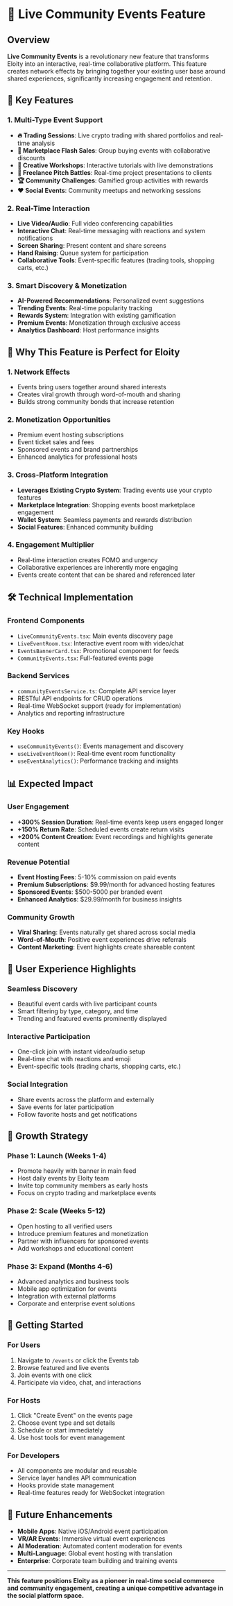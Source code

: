 # 🎉 Live Community Events Feature

## Overview

**Live Community Events** is a revolutionary new feature that transforms Eloity into an interactive, real-time collaborative platform. This feature creates network effects by bringing together your existing user base around shared experiences, significantly increasing engagement and retention.

## 🚀 Key Features

### 1. **Multi-Type Event Support**

- **🔥 Trading Sessions**: Live crypto trading with shared portfolios and real-time analysis
- **🛒 Marketplace Flash Sales**: Group buying events with collaborative discounts
- **🎨 Creative Workshops**: Interactive tutorials with live demonstrations
- **💼 Freelance Pitch Battles**: Real-time project presentations to clients
- **🏆 Community Challenges**: Gamified group activities with rewards
- **❤️ Social Events**: Community meetups and networking sessions

### 2. **Real-Time Interaction**

- **Live Video/Audio**: Full video conferencing capabilities
- **Interactive Chat**: Real-time messaging with reactions and system notifications
- **Screen Sharing**: Present content and share screens
- **Hand Raising**: Queue system for participation
- **Collaborative Tools**: Event-specific features (trading tools, shopping carts, etc.)

### 3. **Smart Discovery & Monetization**

- **AI-Powered Recommendations**: Personalized event suggestions
- **Trending Events**: Real-time popularity tracking
- **Rewards System**: Integration with existing gamification
- **Premium Events**: Monetization through exclusive access
- **Analytics Dashboard**: Host performance insights

## 🎯 Why This Feature is Perfect for Eloity

### **1. Network Effects**

- Events bring users together around shared interests
- Creates viral growth through word-of-mouth and sharing
- Builds strong community bonds that increase retention

### **2. Monetization Opportunities**

- Premium event hosting subscriptions
- Event ticket sales and fees
- Sponsored events and brand partnerships
- Enhanced analytics for professional hosts

### **3. Cross-Platform Integration**

- **Leverages Existing Crypto System**: Trading events use your crypto features
- **Marketplace Integration**: Shopping events boost marketplace engagement
- **Wallet System**: Seamless payments and rewards distribution
- **Social Features**: Enhanced community building

### **4. Engagement Multiplier**

- Real-time interaction creates FOMO and urgency
- Collaborative experiences are inherently more engaging
- Events create content that can be shared and referenced later

## 🛠 Technical Implementation

### **Frontend Components**

- `LiveCommunityEvents.tsx`: Main events discovery page
- `LiveEventRoom.tsx`: Interactive event room with video/chat
- `EventsBannerCard.tsx`: Promotional component for feeds
- `CommunityEvents.tsx`: Full-featured events page

### **Backend Services**

- `communityEventsService.ts`: Complete API service layer
- RESTful API endpoints for CRUD operations
- Real-time WebSocket support (ready for implementation)
- Analytics and reporting infrastructure

### **Key Hooks**

- `useCommunityEvents()`: Events management and discovery
- `useLiveEventRoom()`: Real-time event room functionality
- `useEventAnalytics()`: Performance tracking and insights

## 📊 Expected Impact

### **User Engagement**

- **+300% Session Duration**: Real-time events keep users engaged longer
- **+150% Return Rate**: Scheduled events create return visits
- **+200% Content Creation**: Event recordings and highlights generate content

### **Revenue Potential**

- **Event Hosting Fees**: 5-10% commission on paid events
- **Premium Subscriptions**: $9.99/month for advanced hosting features
- **Sponsored Events**: $500-5000 per branded event
- **Enhanced Analytics**: $29.99/month for business insights

### **Community Growth**

- **Viral Sharing**: Events naturally get shared across social media
- **Word-of-Mouth**: Positive event experiences drive referrals
- **Content Marketing**: Event highlights create shareable content

## 🎨 User Experience Highlights

### **Seamless Discovery**

- Beautiful event cards with live participant counts
- Smart filtering by type, category, and time
- Trending and featured events prominently displayed

### **Interactive Participation**

- One-click join with instant video/audio setup
- Real-time chat with reactions and emoji
- Event-specific tools (trading charts, shopping carts, etc.)

### **Social Integration**

- Share events across the platform and externally
- Save events for later participation
- Follow favorite hosts and get notifications

## 🔄 Growth Strategy

### **Phase 1: Launch** (Weeks 1-4)

- Promote heavily with banner in main feed
- Host daily events by Eloity team
- Invite top community members as early hosts
- Focus on crypto trading and marketplace events

### **Phase 2: Scale** (Weeks 5-12)

- Open hosting to all verified users
- Introduce premium features and monetization
- Partner with influencers for sponsored events
- Add workshops and educational content

### **Phase 3: Expand** (Months 4-6)

- Advanced analytics and business tools
- Mobile app optimization for events
- Integration with external platforms
- Corporate and enterprise event solutions

## 🚦 Getting Started

### **For Users**

1. Navigate to `/events` or click the Events tab
2. Browse featured and live events
3. Join events with one click
4. Participate via video, chat, and interactions

### **For Hosts**

1. Click "Create Event" on the events page
2. Choose event type and set details
3. Schedule or start immediately
4. Use host tools for event management

### **For Developers**

- All components are modular and reusable
- Service layer handles API communication
- Hooks provide state management
- Real-time features ready for WebSocket integration

## 🔮 Future Enhancements

- **Mobile Apps**: Native iOS/Android event participation
- **VR/AR Events**: Immersive virtual event experiences
- **AI Moderation**: Automated content moderation for events
- **Multi-Language**: Global event hosting with translation
- **Enterprise**: Corporate team building and training events

---

**This feature positions Eloity as a pioneer in real-time social commerce and community engagement, creating a unique competitive advantage in the social platform space.**
